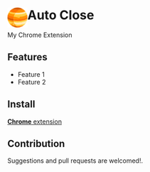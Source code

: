 # <img src="public/icons/icon_48.png" width="45" align="left"> Auto Close

My Chrome Extension

## Features

- Feature 1
- Feature 2

## Install

[**Chrome** extension]() <!-- TODO: Add chrome extension link inside parenthesis -->

## Contribution

Suggestions and pull requests are welcomed!.

